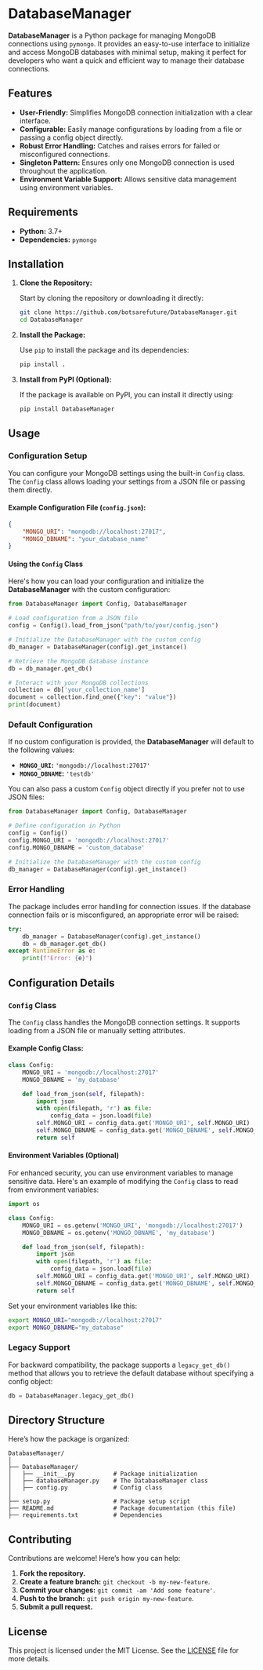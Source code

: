# DatabaseManager

**DatabaseManager** is a Python package for managing MongoDB connections using `pymongo`. It provides an easy-to-use interface to initialize and access MongoDB databases with minimal setup, making it perfect for developers who want a quick and efficient way to manage their database connections.

## Features

- **User-Friendly:** Simplifies MongoDB connection initialization with a clear interface.
- **Configurable:** Easily manage configurations by loading from a file or passing a config object directly.
- **Robust Error Handling:** Catches and raises errors for failed or misconfigured connections.
- **Singleton Pattern:** Ensures only one MongoDB connection is used throughout the application.
- **Environment Variable Support:** Allows sensitive data management using environment variables.

## Requirements

- **Python:** 3.7+
- **Dependencies:** `pymongo`

## Installation

1. **Clone the Repository:**

   Start by cloning the repository or downloading it directly:

   ```bash
   git clone https://github.com/botsarefuture/DatabaseManager.git
   cd DatabaseManager
   ```

2. **Install the Package:**

   Use `pip` to install the package and its dependencies:

   ```bash
   pip install .
   ```

3. **Install from PyPI (Optional):**

   If the package is available on PyPI, you can install it directly using:

   ```bash
   pip install DatabaseManager
   ```

## Usage

### Configuration Setup

You can configure your MongoDB settings using the built-in `Config` class. The `Config` class allows loading your settings from a JSON file or passing them directly.

#### Example Configuration File (`config.json`):

```json
{
    "MONGO_URI": "mongodb://localhost:27017",
    "MONGO_DBNAME": "your_database_name"
}
```

#### Using the `Config` Class

Here's how you can load your configuration and initialize the **DatabaseManager** with the custom configuration:

```python
from DatabaseManager import Config, DatabaseManager

# Load configuration from a JSON file
config = Config().load_from_json("path/to/your/config.json")

# Initialize the DatabaseManager with the custom config
db_manager = DatabaseManager(config).get_instance()

# Retrieve the MongoDB database instance
db = db_manager.get_db()

# Interact with your MongoDB collections
collection = db['your_collection_name']
document = collection.find_one({"key": "value"})
print(document)
```

### Default Configuration

If no custom configuration is provided, the **DatabaseManager** will default to the following values:

- **`MONGO_URI`:** `'mongodb://localhost:27017'`
- **`MONGO_DBNAME`:** `'testdb'`

You can also pass a custom `Config` object directly if you prefer not to use JSON files:

```python
from DatabaseManager import Config, DatabaseManager

# Define configuration in Python
config = Config()
config.MONGO_URI = 'mongodb://localhost:27017'
config.MONGO_DBNAME = 'custom_database'

# Initialize the DatabaseManager with the custom config
db_manager = DatabaseManager(config).get_instance()
```

### Error Handling

The package includes error handling for connection issues. If the database connection fails or is misconfigured, an appropriate error will be raised:

```python
try:
    db_manager = DatabaseManager(config).get_instance()
    db = db_manager.get_db()
except RuntimeError as e:
    print(f"Error: {e}")
```

## Configuration Details

### `Config` Class

The `Config` class handles the MongoDB connection settings. It supports loading from a JSON file or manually setting attributes.

#### Example Config Class:

```python
class Config:
    MONGO_URI = 'mongodb://localhost:27017'
    MONGO_DBNAME = 'my_database'

    def load_from_json(self, filepath):
        import json
        with open(filepath, 'r') as file:
            config_data = json.load(file)
        self.MONGO_URI = config_data.get('MONGO_URI', self.MONGO_URI)
        self.MONGO_DBNAME = config_data.get('MONGO_DBNAME', self.MONGO_DBNAME)
        return self
```

#### Environment Variables (Optional)

For enhanced security, you can use environment variables to manage sensitive data. Here's an example of modifying the `Config` class to read from environment variables:

```python
import os

class Config:
    MONGO_URI = os.getenv('MONGO_URI', 'mongodb://localhost:27017')
    MONGO_DBNAME = os.getenv('MONGO_DBNAME', 'my_database')

    def load_from_json(self, filepath):
        import json
        with open(filepath, 'r') as file:
            config_data = json.load(file)
        self.MONGO_URI = config_data.get('MONGO_URI', self.MONGO_URI)
        self.MONGO_DBNAME = config_data.get('MONGO_DBNAME', self.MONGO_DBNAME)
        return self
```

Set your environment variables like this:

```bash
export MONGO_URI="mongodb://localhost:27017"
export MONGO_DBNAME="my_database"
```

### Legacy Support

For backward compatibility, the package supports a `legacy_get_db()` method that allows you to retrieve the default database without specifying a config object:

```python
db = DatabaseManager.legacy_get_db()
```

## Directory Structure

Here’s how the package is organized:

```
DatabaseManager/
│
├── DatabaseManager/
│   ├── __init__.py           # Package initialization
│   ├── databaseManager.py    # The DatabaseManager class
│   ├── config.py             # Config class
│
├── setup.py                  # Package setup script
├── README.md                 # Package documentation (this file)
├── requirements.txt          # Dependencies
```

## Contributing

Contributions are welcome! Here’s how you can help:

1. **Fork the repository.**
2. **Create a feature branch:** `git checkout -b my-new-feature`.
3. **Commit your changes:** `git commit -am 'Add some feature'`.
4. **Push to the branch:** `git push origin my-new-feature`.
5. **Submit a pull request.**

## License

This project is licensed under the MIT License. See the [LICENSE](LICENSE) file for more details.
